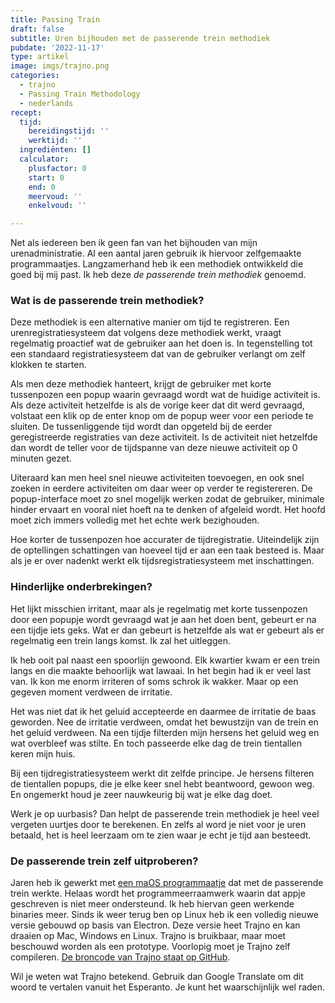 ```yaml
---
title: Passing Train
draft: false
subtitle: Uren bijhouden met de passerende trein methodiek
pubdate: '2022-11-17'
type: artikel
image: imgs/trajno.png
categories:
  - trajno
  - Passing Train Methodology
  - nederlands
recept:
  tijd:
    bereidingstijd: ''
    werktijd: ''
  ingrediënten: []
  calculator:
    plusfactor: 0
    start: 0
    end: 0
    meervoud: ''
    enkelvoud: ''

---
```


Net als iedereen ben ik geen fan van het bijhouden van mijn urenadministratie. Al een aantal jaren gebruik ik hiervoor zelfgemaakte programmaatjes. Langzamerhand heb ik een methodiek ontwikkeld die goed bij mij past. Ik heb deze  _de passerende trein methodiek_ genoemd.

### Wat is de passerende trein methodiek?

Deze methodiek is een alternative manier om tijd te registreren. Een urenregistratiesysteem dat volgens deze methodiek werkt, vraagt regelmatig proactief wat de gebruiker aan het doen is. In tegenstelling tot een standaard registratiesysteem dat van de gebruiker verlangt om zelf klokken te starten.

Als men deze methodiek hanteert, krijgt de gebruiker met korte tussenpozen een popup waarin gevraagd wordt wat de huidige activiteit is. Als deze activiteit hetzelfde is als de vorige keer dat dit werd gevraagd, volstaat een klik op de enter knop om de popup weer voor een periode te sluiten. De tussenliggende tijd wordt dan opgeteld bij de eerder geregistreerde registraties van deze activiteit. Is de activiteit niet hetzelfde dan wordt de teller voor de tijdspanne van deze nieuwe activiteit op 0 minuten gezet.

Uiteraard kan men heel snel nieuwe activiteiten toevoegen, en ook snel zoeken in eerdere activiteiten om daar weer op verder te registereren. De popup-interface moet zo snel mogelijk werken zodat de gebruiker, minimale hinder ervaart en vooral niet hoeft na te denken of afgeleid wordt. Het hoofd moet zich immers volledig met het echte werk bezighouden.

Hoe korter de tussenpozen hoe accurater de tijdregistratie. Uiteindelijk zijn de optellingen schattingen van hoeveel tijd er aan een taak besteed is. Maar als je er over nadenkt werkt elk tijdsregistratiesysteem met inschattingen.

### Hinderlijke onderbrekingen?

Het lijkt misschien irritant, maar als je regelmatig met korte tussenpozen door een popupje wordt gevraagd wat je aan het doen bent, gebeurt er na een tijdje iets geks. Wat er dan gebeurt is hetzelfde als wat er gebeurt als er regelmatig een trein langs komst. Ik zal het uitleggen.

Ik heb ooit pal naast een spoorlijn gewoond. Elk kwartier kwam er een trein langs en die maakte behoorlijk wat lawaai. In het begin had ik er veel last van. Ik kon me enorm irriteren of soms schrok ik wakker. Maar op een gegeven moment verdween de irritatie.

Het was niet dat ik het geluid accepteerde en daarmee de irritatie de baas geworden. Nee de irritatie verdween, omdat het bewustzijn van de trein en het geluid verdween. Na een tijdje filterden mijn hersens het geluid weg en wat overbleef was stilte. En toch passeerde elke dag de trein tientallen keren mijn huis.

Bij een tijdregistratiesysteem werkt dit zelfde principe. Je hersens filteren de tientallen popups, die je elke keer snel hebt beantwoord, gewoon weg. En ongemerkt houd je zeer nauwkeurig bij wat je elke dag doet.

Werk je op uurbasis? Dan helpt de passerende trein methodiek je heel veel vergeten uurtjes door te berekenen. En zelfs al word je niet voor je uren betaald, het is heel leerzaam om te zien waar je echt je tijd aan besteedt.

### De passerende trein zelf uitproberen?

Jaren heb ik gewerkt met [een maOS programmaatje](https://github.com/passing-train/tempo) dat met de passerende trein werkte. Helaas wordt het programmeerraamwerk waarin dat appje geschreven is niet meer ondersteund. Ik heb hiervan geen werkende binaries meer. Sinds ik weer terug ben op Linux heb ik een volledig nieuwe versie gebouwd op basis van Electron. Deze versie heet Trajno en kan draaien op Mac, Windows en Linux. Trajno is bruikbaar, maar moet beschouwd worden als een prototype. Voorlopig moet je Trajno zelf compileren. [De broncode van Trajno staat op GitHub](https://github.com/passing-train/trajno).

Wil je weten wat Trajno betekend. Gebruik dan Google Translate om dit woord te vertalen vanuit het Esperanto. Je kunt het waarschijnlijk wel raden.




